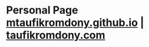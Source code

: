 # Personal Page [mtaufikromdony.github.io](mtaufikromdony.github.io) | [taufikromdony.com](https://www.taufikromdony.com)
